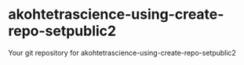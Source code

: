 # akohtetrascience-using-create-repo-setpublic2
Your git repository for akohtetrascience-using-create-repo-setpublic2
